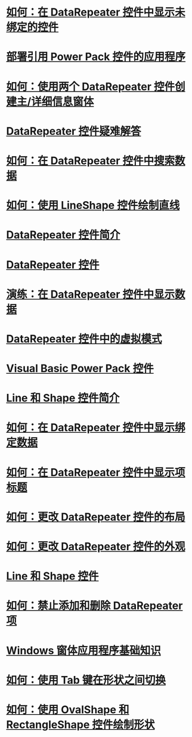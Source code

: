# [如何：在 DataRepeater 控件中显示未绑定的控件](how-to-display-unbound-controls-in-a-datarepeater-control-visual-studio.md)
# [部署引用 Power Pack 控件的应用程序](deploying-applications-that-reference-power-packs-controls-visual-studio.md)
# [如何：使用两个 DataRepeater 控件创建主/详细信息窗体](how-to-create-a-master-detail-form-by-using-two-datarepeater-controls.md)
# [DataRepeater 控件疑难解答](troubleshooting-the-datarepeater-control-visual-studio.md)
# [如何：在 DataRepeater 控件中搜索数据](how-to-search-data-in-a-datarepeater-control-visual-studio.md)
# [如何：使用 LineShape 控件绘制直线](how-to-draw-lines-with-the-lineshape-control-visual-studio.md)
# [DataRepeater 控件简介](introduction-to-the-datarepeater-control-visual-studio.md)
# [DataRepeater 控件](datarepeater-control-visual-studio.md)
# [演练：在 DataRepeater 控件中显示数据](walkthrough-displaying-data-in-a-datarepeater-control-visual-studio.md)
# [DataRepeater 控件中的虚拟模式](virtual-mode-in-the-datarepeater-control-visual-studio.md)
# [Visual Basic Power Pack 控件](power-packs-controls.md)
# [Line 和 Shape 控件简介](introduction-to-the-line-and-shape-controls-visual-studio.md)
# [如何：在 DataRepeater 控件中显示绑定数据](how-to-display-bound-data-in-a-datarepeater-control-visual-studio.md)
# [如何：在 DataRepeater 控件中显示项标题](how-to-display-item-headers-in-a-datarepeater-control-visual-studio.md)
# [如何：更改 DataRepeater 控件的布局](how-to-change-the-layout-of-a-datarepeater-control-visual-studio.md)
# [如何：更改 DataRepeater 控件的外观](how-to-change-the-appearance-of-a-datarepeater-control-visual-studio.md)
# [Line 和 Shape 控件](line-and-shape-controls-visual-studio.md)
# [如何：禁止添加和删除 DataRepeater 项](how-to-disable-adding-and-deleting-datarepeater-items-visual-studio.md)
# [Windows 窗体应用程序基础知识](windows-forms-application-basics.md)
# [如何：使用 Tab 键在形状之间切换](how-to-enable-tabbing-between-shapes-visual-studio.md)
# [如何：使用 OvalShape 和 RectangleShape 控件绘制形状](how-to-draw-shapes-with-the-ovalshape-and-rectangleshape-controls.md)
